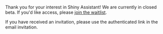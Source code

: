 Thank you for your interest in Shiny Assistant! We are currently in closed beta. If you'd like access, please [join the waitlist](https://docs.google.com/forms/d/e/1FAIpQLSdzvUMXKYf80UOv01r-9-ahybel1JpKC8nsRwASS_Hy0zeM_A/viewform).

If you have received an invitation, please use the authenticated link in the email invitation.